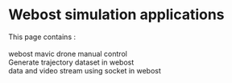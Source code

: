 # Webost simulation applications

This page contains : <br/> <br/>
webost mavic drone manual control <br/>
Generate trajectory dataset in webost <br/>
data and video stream using socket in webost <br/>

